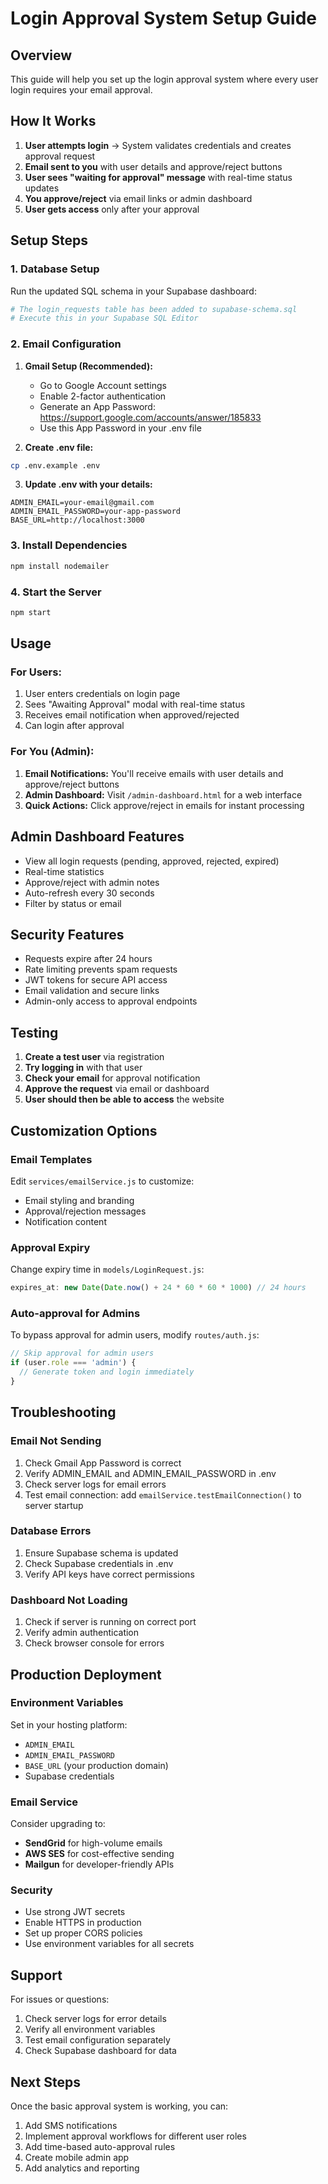 # Login Approval System Setup Guide

## Overview
This guide will help you set up the login approval system where every user login requires your email approval.

## How It Works
1. **User attempts login** → System validates credentials and creates approval request
2. **Email sent to you** with user details and approve/reject buttons
3. **User sees "waiting for approval" message** with real-time status updates
4. **You approve/reject** via email links or admin dashboard
5. **User gets access** only after your approval

## Setup Steps

### 1. Database Setup
Run the updated SQL schema in your Supabase dashboard:
```bash
# The login_requests table has been added to supabase-schema.sql
# Execute this in your Supabase SQL Editor
```

### 2. Email Configuration
1. **Gmail Setup (Recommended):**
   - Go to Google Account settings
   - Enable 2-factor authentication
   - Generate an App Password: https://support.google.com/accounts/answer/185833
   - Use this App Password in your .env file

2. **Create .env file:**
```bash
cp .env.example .env
```

3. **Update .env with your details:**
```env
ADMIN_EMAIL=your-email@gmail.com
ADMIN_EMAIL_PASSWORD=your-app-password
BASE_URL=http://localhost:3000
```

### 3. Install Dependencies
```bash
npm install nodemailer
```

### 4. Start the Server
```bash
npm start
```

## Usage

### For Users:
1. User enters credentials on login page
2. Sees "Awaiting Approval" modal with real-time status
3. Receives email notification when approved/rejected
4. Can login after approval

### For You (Admin):
1. **Email Notifications:** You'll receive emails with user details and approve/reject buttons
2. **Admin Dashboard:** Visit `/admin-dashboard.html` for a web interface
3. **Quick Actions:** Click approve/reject in emails for instant processing

## Admin Dashboard Features
- View all login requests (pending, approved, rejected, expired)
- Real-time statistics
- Approve/reject with admin notes
- Auto-refresh every 30 seconds
- Filter by status or email

## Security Features
- Requests expire after 24 hours
- Rate limiting prevents spam requests
- JWT tokens for secure API access
- Email validation and secure links
- Admin-only access to approval endpoints

## Testing
1. **Create a test user** via registration
2. **Try logging in** with that user
3. **Check your email** for approval notification
4. **Approve the request** via email or dashboard
5. **User should then be able to access** the website

## Customization Options

### Email Templates
Edit `services/emailService.js` to customize:
- Email styling and branding
- Approval/rejection messages
- Notification content

### Approval Expiry
Change expiry time in `models/LoginRequest.js`:
```javascript
expires_at: new Date(Date.now() + 24 * 60 * 60 * 1000) // 24 hours
```

### Auto-approval for Admins
To bypass approval for admin users, modify `routes/auth.js`:
```javascript
// Skip approval for admin users
if (user.role === 'admin') {
  // Generate token and login immediately
}
```

## Troubleshooting

### Email Not Sending
1. Check Gmail App Password is correct
2. Verify ADMIN_EMAIL and ADMIN_EMAIL_PASSWORD in .env
3. Check server logs for email errors
4. Test email connection: add `emailService.testEmailConnection()` to server startup

### Database Errors
1. Ensure Supabase schema is updated
2. Check Supabase credentials in .env
3. Verify API keys have correct permissions

### Dashboard Not Loading
1. Check if server is running on correct port
2. Verify admin authentication
3. Check browser console for errors

## Production Deployment

### Environment Variables
Set in your hosting platform:
- `ADMIN_EMAIL`
- `ADMIN_EMAIL_PASSWORD`
- `BASE_URL` (your production domain)
- Supabase credentials

### Email Service
Consider upgrading to:
- **SendGrid** for high-volume emails
- **AWS SES** for cost-effective sending
- **Mailgun** for developer-friendly APIs

### Security
- Use strong JWT secrets
- Enable HTTPS in production
- Set up proper CORS policies
- Use environment variables for all secrets

## Support
For issues or questions:
1. Check server logs for error details
2. Verify all environment variables
3. Test email configuration separately
4. Check Supabase dashboard for data

## Next Steps
Once the basic approval system is working, you can:
1. Add SMS notifications
2. Implement approval workflows for different user roles
3. Add time-based auto-approval rules
4. Create mobile admin app
5. Add analytics and reporting